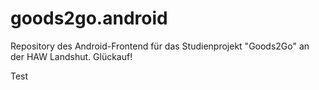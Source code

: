 # goods2go.android
Repository des Android-Frontend für das Studienprojekt "Goods2Go" an der HAW Landshut.
Glückauf!

Test
